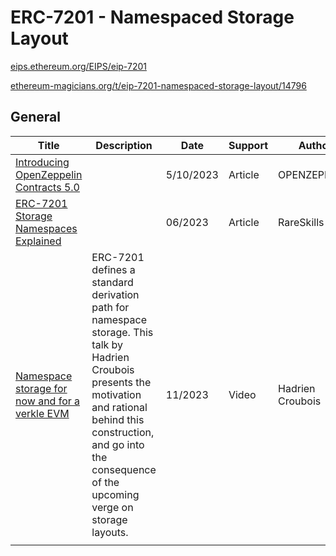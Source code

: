 # ERC-7201 - Namespaced Storage Layout

[eips.ethereum.org/EIPS/eip-7201](https://eips.ethereum.org/EIPS/eip-7201)

[ethereum-magicians.org/t/eip-7201-namespaced-storage-layout/14796](https://ethereum-magicians.org/t/eip-7201-namespaced-storage-layout/14796)

## General

| Title                                                        | Description                                                  | Date      | Support | Author           |
| ------------------------------------------------------------ | ------------------------------------------------------------ | --------- | ------- | ---------------- |
| [Introducing OpenZeppelin Contracts 5.0](https://blog.openzeppelin.com/introducing-openzeppelin-contracts-5.0) |                                                              | 5/10/2023 | Article | OPENZEPPELIN     |
| [ERC-7201 Storage Namespaces Explained](https://rareskills.io/post/erc-7201/) |                                                              | 06/2023   | Article | RareSkills       |
| [Namespace storage for now and for a verkle EVM](https://www.youtube.com/watch?v=sAcBfEIxqu8) | ERC-7201 defines a standard derivation path for namespace storage. This talk by Hadrien Croubois presents the motivation and rational behind this construction, and go into the consequence of the upcoming verge on storage layouts. | 11/2023   | Video   | Hadrien Croubois |
|                                                              |                                                              |           |         |                  |


